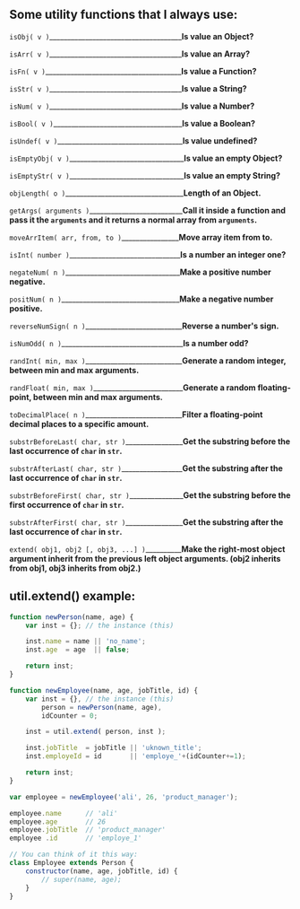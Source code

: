 Some utility functions that I always use:
-----------------------------------------
`isObj( v )`_____________________________________**Is value an Object?**

`isArr( v )`_____________________________________**Is value an Array?**

`isFn( v )`______________________________________**Is value a Function?**

`isStr( v )`_____________________________________**Is value a String?**

`isNum( v )`_____________________________________**Is value a Number?**

`isBool( v )`____________________________________**Is value a Boolean?**

`isUndef( v )`___________________________________**Is value undefined?**

`isEmptyObj( v )`________________________________**Is value an empty Object?**

`isEmptyStr( v )`________________________________**Is value an empty String?**

`objLength( o )`_________________________________**Length of an Object.**

`getArgs( arguments )`__________________________**Call it inside a function and pass it the `arguments` and it returns a normal array from `arguments`.**

`moveArrItem( arr, from, to )`________________**Move array item from to.**

`isInt( number )`_______________________________**Is a number an integer one?**

`negateNum( n )`________________________________**Make a positive number negative.**

`positNum( n )`_________________________________**Make a negative number positive.**

`reverseNumSign( n )`___________________________**Reverse a number's sign.**

`isNumOdd( n )`__________________________________**Is a number odd?**

`randInt( min, max )`___________________________**Generate a random integer, between min and max arguments.**

`randFloat( min, max )`_________________________**Generate a random floating-point, between min and max arguments.**

`toDecimalPlace( n )`___________________________**Filter a floating-point decimal places to a specific amount.**

`substrBeforeLast( char, str )`________________**Get the substring before the last occurrence of `char` in `str`.**

`substrAfterLast( char, str )`_________________**Get the substring after the last occurrence of `char` in `str`.**

`substrBeforeFirst( char, str )`_______________**Get the substring before the first occurrence of `char` in `str`.**

`substrAfterFirst( char, str )`________________**Get the substring after the last occurrence of `char` in `str`.**

`extend( obj1, obj2 [, obj3, ...] )`__________**Make the right-most object argument inherit from the previous left object arguments. (obj2 inherits from obj1, obj3 inherits from obj2.)**

util.extend() example:
----------------------
```javascript
function newPerson(name, age) {
    var inst = {}; // the instance (this)

    inst.name = name || 'no_name';
    inst.age  = age  || false;

    return inst;
}

function newEmployee(name, age, jobTitle, id) {
    var inst = {}, // the instance (this)
        person = newPerson(name, age),
        idCounter = 0;

    inst = util.extend( person, inst );

    inst.jobTitle  = jobTitle || 'uknown_title';
    inst.employeId = id       || 'employe_'+(idCounter+=1);

    return inst;
}

var employee = newEmployee('ali', 26, 'product_manager');

employee.name      // 'ali'
employee.age       // 26
employee.jobTitle  // 'product_manager'
employee .id       // 'employe_1'

// You can think of it this way:
class Employee extends Person {
    constructor(name, age, jobTitle, id) {
        // super(name, age);
    }
}
```
